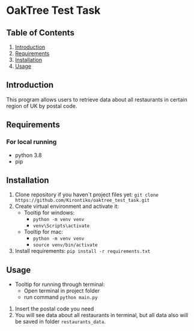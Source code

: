 # OakTree Test Task

## Table of Contents
 1. [Introduction](#introduction)
 2. [Requirements](#requirements)
 3. [Installation](#installation)
 4. [Usage](#usage) 


## Introduction
This program allows users to retrieve data about all restaurants
in certain region of UK by postal code.


## Requirements
### For local running
* python 3.8
* pip

## Installation
1. Clone repository if you haven`t project files yet:
    ```git clone https://github.com/Kirontiko/oaktree_test_task.git```
2. Create virtual environment and activate it:
   * Tooltip for windows:
     - ```python -m venv venv``` 
     - ```venv\Scripts\activate```
   * Tooltip for mac:
     - ```python -m venv venv```
     - ```source venv/bin/activate```
3. Install requirements:
   ```pip install -r requirements.txt```

## Usage
  * Tooltip for running through terminal:
    - Open terminal in project folder
    - run command ```python main.py```

1. Insert the postal code you need
2. You will see data about all restaurants in terminal, 
   but all data also will be saved in folder `restaurants_data`.
